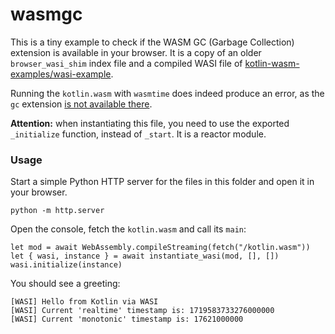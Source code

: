 # wasmgc

This is a tiny example to check if the WASM GC (Garbage Collection) extension is available in your browser. It is a copy of an older `browser_wasi_shim` index file and a compiled WASI file of [kotlin-wasm-examples/wasi-example](https://github.com/Kotlin/kotlin-wasm-examples/tree/main/wasi-example).

Running the `kotlin.wasm` with `wasmtime` does indeed produce an error, as the `gc` extension [is not available there](https://github.com/bytecodealliance/wasmtime/issues/5032).

**Attention:** when instantiating this file, you need to use the exported `_initialize` function, instead of `_start`. It is a reactor module.

### Usage

Start a simple Python HTTP server for the files in this folder and open it in your browser.

    python -m http.server

Open the console, fetch the `kotlin.wasm` and call its `main`:

    let mod = await WebAssembly.compileStreaming(fetch("/kotlin.wasm"))
    let { wasi, instance } = await instantiate_wasi(mod, [], [])
    wasi.initialize(instance)

You should see a greeting:

    [WASI] Hello from Kotlin via WASI
    [WASI] Current 'realtime' timestamp is: 1719583733276000000
    [WASI] Current 'monotonic' timestamp is: 17621000000
